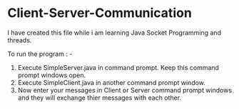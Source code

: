 # Client-Server-Communication

I have created this file while i am learning Java Socket Programming and threads.

To run the program : -

1. Execute SimpleServer.java in command prompt. Keep this command prompt windows open.
2. Execute SimpleClient.java in another command prompt window.
3. Now enter your messages in Client or Server command prompt windows and they will exchange thier messages with each other.

